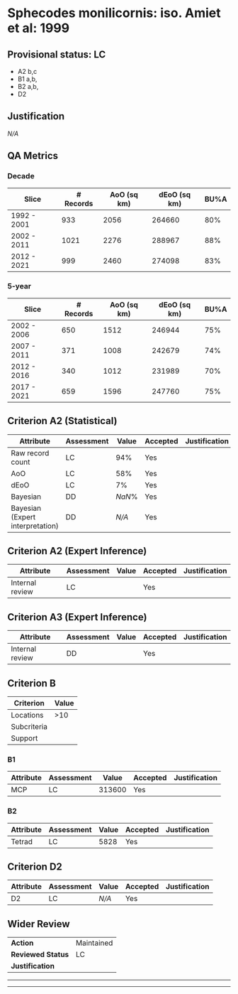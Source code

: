 # Sphecodes monilicornis: iso. Amiet et al: 1999
## Provisional status: LC
- A2 b,c
- B1 a,b, 
- B2 a,b, 
- D2

## Justification
*N/A*
## QA Metrics
### Decade
| Slice | # Records | AoO (sq km) | dEoO (sq km) |BU%A |
|---|---|---|---|---|
|1992 - 2001|933|2056|264660|80%|
|2002 - 2011|1021|2276|288967|88%|
|2012 - 2021|999|2460|274098|83%|
### 5-year
| Slice | # Records | AoO (sq km) | dEoO (sq km) |BU%A |
|---|---|---|---|---|
|2002 - 2006|650|1512|246944|75%|
|2007 - 2011|371|1008|242679|74%|
|2012 - 2016|340|1012|231989|70%|
|2017 - 2021|659|1596|247760|75%|
## Criterion A2 (Statistical)
|Attribute|Assessment|Value|Accepted|Justification
|---|---|---|---|---|
|Raw record count|LC|94%|Yes||
|AoO|LC|58%|Yes||
|dEoO|LC|7%|Yes||
|Bayesian|DD|*NaN*%|Yes||
|Bayesian (Expert interpretation)|DD|*N/A*|Yes||
## Criterion A2 (Expert Inference)
|Attribute|Assessment|Value|Accepted|Justification
|---|---|---|---|---|
|Internal review|LC||Yes||
## Criterion A3 (Expert Inference)
|Attribute|Assessment|Value|Accepted|Justification
|---|---|---|---|---|
|Internal review|DD||Yes||
## Criterion B
|Criterion| Value|
|---|---|
|Locations|>10|
|Subcriteria||
|Support||
### B1
|Attribute|Assessment|Value|Accepted|Justification
|---|---|---|---|---|
|MCP|LC|313600|Yes||
### B2
|Attribute|Assessment|Value|Accepted|Justification
|---|---|---|---|---|
|Tetrad|LC|5828|Yes||
## Criterion D2
|Attribute|Assessment|Value|Accepted|Justification
|---|---|---|---|---|
|D2|LC|*N/A*|Yes||
## Wider Review
|  |  |
|---|---|
|**Action**|Maintained|
|**Reviewed Status**|LC|
|**Justification**||
---
 ---
 <br><br>
